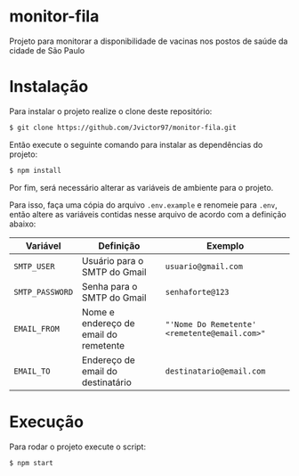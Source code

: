# monitor-fila
Projeto para monitorar a disponibilidade de vacinas nos postos de saúde da cidade de São Paulo

# Instalação

Para instalar o projeto realize o clone deste repositório:

```sh
$ git clone https://github.com/Jvictor97/monitor-fila.git
```
Então execute o seguinte comando para instalar as dependências do projeto:

```sh
$ npm install
```

Por fim, será necessário alterar as variáveis de ambiente para o projeto. 

Para isso, faça uma cópia do arquivo `.env.example` e renomeie para `.env`, então altere as variáveis contidas nesse arquivo de acordo com a definição abaixo:

| Variável        | Definição                             | Exemplo                                      |
|-----------------|---------------------------------------|----------------------------------------------|
| `SMTP_USER`     | Usuário para o SMTP do Gmail          | `usuario@gmail.com`                          |
| `SMTP_PASSWORD` | Senha para o SMTP do Gmail            | `senhaforte@123`                             |
| `EMAIL_FROM`    | Nome e endereço de email do remetente | `"'Nome Do Remetente' <remetente@email.com>"`|
| `EMAIL_TO`      | Endereço de email do destinatário     | `destinatario@email.com`                     |

# Execução

Para rodar o projeto execute o script:

```sh
$ npm start
```
